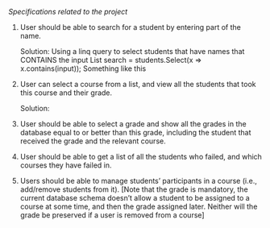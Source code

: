 *Specifications related to the project*
1. User should be able to search for a student by entering part of the name.
    
    Solution:
        Using a linq query to select students that have names that CONTAINS the input
        List<Student> search = students.Select(x => x.contains(input)); Something like this

2. User can select a course from a list, and view all the students that took this course and
their grade.

    Solution:
        



3. User should be able to select a grade and show all the grades in the database equal to
or better than this grade, including the student that received the grade and the relevant
course.


4. User should be able to get a list of all the students who failed, and which courses they
have failed in.


5. Users should be able to manage students’ participants in a course (i.e., add/remove
students from it). [Note that the grade is mandatory, the current database schema
doesn’t allow a student to be assigned to a course at some time, and then the grade
assigned later. Neither will the grade be preserved if a user is removed from a course]
